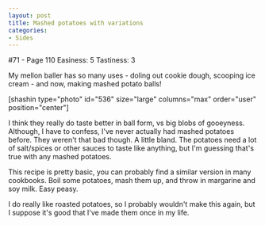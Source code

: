 ```yaml
---
layout: post
title: Mashed potatoes with variations
categories:
- Sides
---
```


#71 - Page 110
Easiness: 5
Tastiness: 3

My mellon baller has so many uses - doling out cookie dough, scooping ice cream - and now, making mashed potato balls!

[shashin type="photo" id="536" size="large" columns="max" order="user" position="center"]

I think they really do taste better in ball form, vs big blobs of gooeyness. Although, I have to confess, I've never actually had mashed potatoes before. They weren't that bad though. A little bland. The potatoes need a lot of salt/spices or other sauces to taste like anything, but I'm guessing that's true with any mashed potatoes.

This recipe is pretty basic, you can probably find a similar version in many cookbooks. Boil some potatoes, mash them up, and throw in margarine and soy milk. Easy peasy.

I do really like roasted potatoes, so I probably wouldn't make this again, but I suppose it's good that I've made them once in my life.
